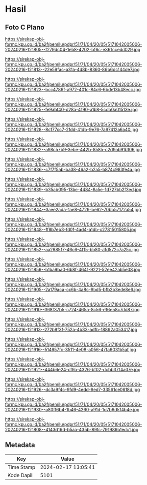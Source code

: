 # Hasil

## Foto C Plano

https://sirekap-obj-formc.kpu.go.id/ba2f/pemilu/pdpr/51/71/04/20/05/5171042005006-20240216-121805--f279dc04-1eb8-4202-bf6c-e361ccedd029.jpg

https://sirekap-obj-formc.kpu.go.id/ba2f/pemilu/pdpr/51/71/04/20/05/5171042005006-20240216-121813--22e59fac-a31a-4d8b-8360-86b6dc144de7.jpg

https://sirekap-obj-formc.kpu.go.id/ba2f/pemilu/pdpr/51/71/04/20/05/5171042005006-20240216-121823--bcc4786f-a972-401c-84c6-6bde13b48ecc.jpg

https://sirekap-obj-formc.kpu.go.id/ba2f/pemilu/pdpr/51/71/04/20/05/5171042005006-20240216-121825--fe9abf40-d28a-4190-a1b8-5ccb0a01513e.jpg

https://sirekap-obj-formc.kpu.go.id/ba2f/pemilu/pdpr/51/71/04/20/05/5171042005006-20240216-121828--8c177cc7-2fdd-41db-9e76-7a97412a6a40.jpg

https://sirekap-obj-formc.kpu.go.id/ba2f/pemilu/pdpr/51/71/04/20/05/5171042005006-20240216-121832--a98c57b9-3ebe-442b-8585-c2d9ab91b106.jpg

https://sirekap-obj-formc.kpu.go.id/ba2f/pemilu/pdpr/51/71/04/20/05/5171042005006-20240216-121836--c7f7f5ab-ba38-46a2-b2a5-b874c983fe4a.jpg

https://sirekap-obj-formc.kpu.go.id/ba2f/pemilu/pdpr/51/71/04/20/05/5171042005006-20240216-121839--b35ab095-13be-4484-8a5e-1d727bb2f3ed.jpg

https://sirekap-obj-formc.kpu.go.id/ba2f/pemilu/pdpr/51/71/04/20/05/5171042005006-20240216-121844--3aee2ada-1ae8-4729-be62-70bb57172a54.jpg

https://sirekap-obj-formc.kpu.go.id/ba2f/pemilu/pdpr/51/71/04/20/05/5171042005006-20240216-121848--ff8b7eb3-fd0f-4ad4-a1db-c27815015805.jpg

https://sirekap-obj-formc.kpu.go.id/ba2f/pemilu/pdpr/51/71/04/20/05/5171042005006-20240216-121852--aa2685f7-46c6-4f15-bb80-a1d572c7a25c.jpg

https://sirekap-obj-formc.kpu.go.id/ba2f/pemilu/pdpr/51/71/04/20/05/5171042005006-20240216-121859--b1ba9ba0-6b8f-4641-9221-52ee42ab5e08.jpg

https://sirekap-obj-formc.kpu.go.id/ba2f/pemilu/pdpr/51/71/04/20/05/5171042005006-20240216-121905--2a179aca-cc6b-4a8c-9bd5-bfb2b3ede8e6.jpg

https://sirekap-obj-formc.kpu.go.id/ba2f/pemilu/pdpr/51/71/04/20/05/5171042005006-20240216-121910--368f37b5-c724-465a-8c56-e16e58c7dd87.jpg

https://sirekap-obj-formc.kpu.go.id/ba2f/pemilu/pdpr/51/71/04/20/05/5171042005006-20240216-121913--272b8f3f-752a-4b33-adfb-18892a053417.jpg

https://sirekap-obj-formc.kpu.go.id/ba2f/pemilu/pdpr/51/71/04/20/05/5171042005006-20240216-121916--514657fc-3511-4e08-a056-47fa6031b5af.jpg

https://sirekap-obj-formc.kpu.go.id/ba2f/pemilu/pdpr/51/71/04/20/05/5171042005006-20240216-121921--444b6e24-cf9a-4326-bf02-dcbb3714a07e.jpg

https://sirekap-obj-formc.kpu.go.id/ba2f/pemilu/pdpr/51/71/04/20/05/5171042005006-20240216-121926--dc3a9f4c-9fd9-4edd-9ed7-33561ce0618d.jpg

https://sirekap-obj-formc.kpu.go.id/ba2f/pemilu/pdpr/51/71/04/20/05/5171042005006-20240216-121930--a80ff6b4-1b46-4260-a91d-1d7b6d514b4e.jpg

https://sirekap-obj-formc.kpu.go.id/ba2f/pemilu/pdpr/51/71/04/20/05/5171042005006-20240216-121808--4143d16d-b5aa-435b-89fc-791989b1edc1.jpg


## Metadata

| Key        | Value               |
| ---------- | ------------------- |
| Time Stamp | 2024-02-17 13:05:41 |
| Kode Dapil | 5101                |



